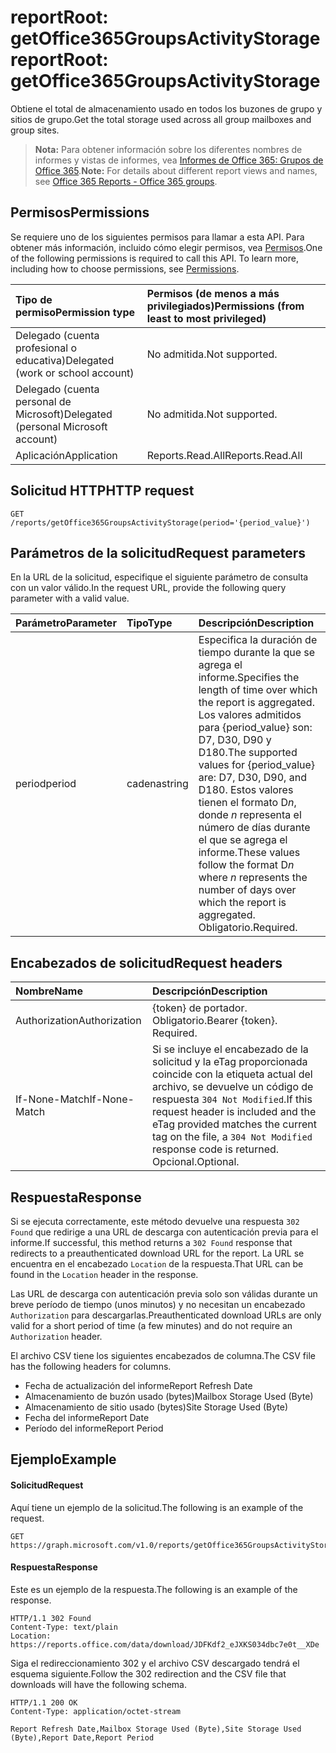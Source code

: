 # <a name="reportroot-getoffice365groupsactivitystorage"></a><span data-ttu-id="af4ec-101">reportRoot: getOffice365GroupsActivityStorage</span><span class="sxs-lookup"><span data-stu-id="af4ec-101">reportRoot: getOffice365GroupsActivityStorage</span></span>

<span data-ttu-id="af4ec-102">Obtiene el total de almacenamiento usado en todos los buzones de grupo y sitios de grupo.</span><span class="sxs-lookup"><span data-stu-id="af4ec-102">Get the total storage used across all group mailboxes and group sites.</span></span>

> <span data-ttu-id="af4ec-103">**Nota:** Para obtener información sobre los diferentes nombres de informes y vistas de informes, vea [Informes de Office 365: Grupos de Office 365](https://support.office.com/client/Office-365-groups-a27f1a99-3557-4f85-9560-a28e3d822a40).</span><span class="sxs-lookup"><span data-stu-id="af4ec-103">**Note:** For details about different report views and names, see [Office 365 Reports - Office 365 groups](https://support.office.com/client/Office-365-groups-a27f1a99-3557-4f85-9560-a28e3d822a40).</span></span>

## <a name="permissions"></a><span data-ttu-id="af4ec-104">Permisos</span><span class="sxs-lookup"><span data-stu-id="af4ec-104">Permissions</span></span>

<span data-ttu-id="af4ec-p101">Se requiere uno de los siguientes permisos para llamar a esta API. Para obtener más información, incluido cómo elegir permisos, vea [Permisos](../../../concepts/permissions_reference.md).</span><span class="sxs-lookup"><span data-stu-id="af4ec-p101">One of the following permissions is required to call this API. To learn more, including how to choose permissions, see [Permissions](../../../concepts/permissions_reference.md).</span></span>

| <span data-ttu-id="af4ec-107">Tipo de permiso</span><span class="sxs-lookup"><span data-stu-id="af4ec-107">Permission type</span></span>                        | <span data-ttu-id="af4ec-108">Permisos (de menos a más privilegiados)</span><span class="sxs-lookup"><span data-stu-id="af4ec-108">Permissions (from least to most privileged)</span></span> |
| :------------------------------------- | :--------------------------------------- |
| <span data-ttu-id="af4ec-109">Delegado (cuenta profesional o educativa)</span><span class="sxs-lookup"><span data-stu-id="af4ec-109">Delegated (work or school account)</span></span>     | <span data-ttu-id="af4ec-110">No admitida.</span><span class="sxs-lookup"><span data-stu-id="af4ec-110">Not supported.</span></span>                           |
| <span data-ttu-id="af4ec-111">Delegado (cuenta personal de Microsoft)</span><span class="sxs-lookup"><span data-stu-id="af4ec-111">Delegated (personal Microsoft account)</span></span> | <span data-ttu-id="af4ec-112">No admitida.</span><span class="sxs-lookup"><span data-stu-id="af4ec-112">Not supported.</span></span>                           |
| <span data-ttu-id="af4ec-113">Aplicación</span><span class="sxs-lookup"><span data-stu-id="af4ec-113">Application</span></span>                            | <span data-ttu-id="af4ec-114">Reports.Read.All</span><span class="sxs-lookup"><span data-stu-id="af4ec-114">Reports.Read.All</span></span>                         |

## <a name="http-request"></a><span data-ttu-id="af4ec-115">Solicitud HTTP</span><span class="sxs-lookup"><span data-stu-id="af4ec-115">HTTP request</span></span>

<!-- { "blockType": "ignored" } --> 

```http
GET /reports/getOffice365GroupsActivityStorage(period='{period_value}')
```

## <a name="request-parameters"></a><span data-ttu-id="af4ec-116">Parámetros de la solicitud</span><span class="sxs-lookup"><span data-stu-id="af4ec-116">Request parameters</span></span>

<span data-ttu-id="af4ec-117">En la URL de la solicitud, especifique el siguiente parámetro de consulta con un valor válido.</span><span class="sxs-lookup"><span data-stu-id="af4ec-117">In the request URL, provide the following query parameter with a valid value.</span></span>

| <span data-ttu-id="af4ec-118">Parámetro</span><span class="sxs-lookup"><span data-stu-id="af4ec-118">Parameter</span></span> | <span data-ttu-id="af4ec-119">Tipo</span><span class="sxs-lookup"><span data-stu-id="af4ec-119">Type</span></span>   | <span data-ttu-id="af4ec-120">Descripción</span><span class="sxs-lookup"><span data-stu-id="af4ec-120">Description</span></span>                              |
| :-------- | :----- | :--------------------------------------- |
| <span data-ttu-id="af4ec-121">period</span><span class="sxs-lookup"><span data-stu-id="af4ec-121">period</span></span>    | <span data-ttu-id="af4ec-122">cadena</span><span class="sxs-lookup"><span data-stu-id="af4ec-122">string</span></span> | <span data-ttu-id="af4ec-123">Especifica la duración de tiempo durante la que se agrega el informe.</span><span class="sxs-lookup"><span data-stu-id="af4ec-123">Specifies the length of time over which the report is aggregated.</span></span> <span data-ttu-id="af4ec-124">Los valores admitidos para {period_value} son: D7, D30, D90 y D180.</span><span class="sxs-lookup"><span data-stu-id="af4ec-124">The supported values for {period_value} are: D7, D30, D90, and D180.</span></span> <span data-ttu-id="af4ec-125">Estos valores tienen el formato D*n*, donde *n* representa el número de días durante el que se agrega el informe.</span><span class="sxs-lookup"><span data-stu-id="af4ec-125">These values follow the format D*n* where *n* represents the number of days over which the report is aggregated.</span></span> <span data-ttu-id="af4ec-126">Obligatorio.</span><span class="sxs-lookup"><span data-stu-id="af4ec-126">Required.</span></span> |

## <a name="request-headers"></a><span data-ttu-id="af4ec-127">Encabezados de solicitud</span><span class="sxs-lookup"><span data-stu-id="af4ec-127">Request headers</span></span>

| <span data-ttu-id="af4ec-128">Nombre</span><span class="sxs-lookup"><span data-stu-id="af4ec-128">Name</span></span>          | <span data-ttu-id="af4ec-129">Descripción</span><span class="sxs-lookup"><span data-stu-id="af4ec-129">Description</span></span>                              |
| :------------ | :--------------------------------------- |
| <span data-ttu-id="af4ec-130">Authorization</span><span class="sxs-lookup"><span data-stu-id="af4ec-130">Authorization</span></span> | <span data-ttu-id="af4ec-p103">{token} de portador. Obligatorio.</span><span class="sxs-lookup"><span data-stu-id="af4ec-p103">Bearer {token}. Required.</span></span>                |
| <span data-ttu-id="af4ec-133">If-None-Match</span><span class="sxs-lookup"><span data-stu-id="af4ec-133">If-None-Match</span></span> | <span data-ttu-id="af4ec-134">Si se incluye el encabezado de la solicitud y la eTag proporcionada coincide con la etiqueta actual del archivo, se devuelve un código de respuesta `304 Not Modified`.</span><span class="sxs-lookup"><span data-stu-id="af4ec-134">If this request header is included and the eTag provided matches the current tag on the file, a `304 Not Modified` response code is returned.</span></span> <span data-ttu-id="af4ec-135">Opcional.</span><span class="sxs-lookup"><span data-stu-id="af4ec-135">Optional.</span></span> |

## <a name="response"></a><span data-ttu-id="af4ec-136">Respuesta</span><span class="sxs-lookup"><span data-stu-id="af4ec-136">Response</span></span>

<span data-ttu-id="af4ec-137">Si se ejecuta correctamente, este método devuelve una respuesta `302 Found` que redirige a una URL de descarga con autenticación previa para el informe.</span><span class="sxs-lookup"><span data-stu-id="af4ec-137">If successful, this method returns a `302 Found` response that redirects to a preauthenticated download URL for the report.</span></span> <span data-ttu-id="af4ec-138">La URL se encuentra en el encabezado `Location` de la respuesta.</span><span class="sxs-lookup"><span data-stu-id="af4ec-138">That URL can be found in the `Location` header in the response.</span></span>

<span data-ttu-id="af4ec-139">Las URL de descarga con autenticación previa solo son válidas durante un breve período de tiempo (unos minutos) y no necesitan un encabezado `Authorization` para descargarlas.</span><span class="sxs-lookup"><span data-stu-id="af4ec-139">Preauthenticated download URLs are only valid for a short period of time (a few minutes) and do not require an `Authorization` header.</span></span>

<span data-ttu-id="af4ec-140">El archivo CSV tiene los siguientes encabezados de columna.</span><span class="sxs-lookup"><span data-stu-id="af4ec-140">The CSV file has the following headers for columns.</span></span>

- <span data-ttu-id="af4ec-141">Fecha de actualización del informe</span><span class="sxs-lookup"><span data-stu-id="af4ec-141">Report Refresh Date</span></span>
- <span data-ttu-id="af4ec-142">Almacenamiento de buzón usado (bytes)</span><span class="sxs-lookup"><span data-stu-id="af4ec-142">Mailbox Storage Used (Byte)</span></span>
- <span data-ttu-id="af4ec-143">Almacenamiento de sitio usado (bytes)</span><span class="sxs-lookup"><span data-stu-id="af4ec-143">Site Storage Used (Byte)</span></span>
- <span data-ttu-id="af4ec-144">Fecha del informe</span><span class="sxs-lookup"><span data-stu-id="af4ec-144">Report Date</span></span>
- <span data-ttu-id="af4ec-145">Período del informe</span><span class="sxs-lookup"><span data-stu-id="af4ec-145">Report Period</span></span>

## <a name="example"></a><span data-ttu-id="af4ec-146">Ejemplo</span><span class="sxs-lookup"><span data-stu-id="af4ec-146">Example</span></span>

#### <a name="request"></a><span data-ttu-id="af4ec-147">Solicitud</span><span class="sxs-lookup"><span data-stu-id="af4ec-147">Request</span></span>

<span data-ttu-id="af4ec-148">Aquí tiene un ejemplo de la solicitud.</span><span class="sxs-lookup"><span data-stu-id="af4ec-148">The following is an example of the request.</span></span>

<!-- {
  "blockType": "request",
  "name": "reportroot_getoffice365groupsactivitystorage"
}-->

```http
GET https://graph.microsoft.com/v1.0/reports/getOffice365GroupsActivityStorage(period='D7')
```

#### <a name="response"></a><span data-ttu-id="af4ec-149">Respuesta</span><span class="sxs-lookup"><span data-stu-id="af4ec-149">Response</span></span>

<span data-ttu-id="af4ec-150">Este es un ejemplo de la respuesta.</span><span class="sxs-lookup"><span data-stu-id="af4ec-150">The following is an example of the response.</span></span>

<!-- { "blockType": "ignored" } --> 

```http
HTTP/1.1 302 Found
Content-Type: text/plain
Location: https://reports.office.com/data/download/JDFKdf2_eJXKS034dbc7e0t__XDe
```

<span data-ttu-id="af4ec-151">Siga el redireccionamiento 302 y el archivo CSV descargado tendrá el esquema siguiente.</span><span class="sxs-lookup"><span data-stu-id="af4ec-151">Follow the 302 redirection and the CSV file that downloads will have the following schema.</span></span>

<!-- {
  "blockType": "response",
  "truncated": true,
  "@odata.type": "stream"
} -->

```http
HTTP/1.1 200 OK
Content-Type: application/octet-stream

Report Refresh Date,Mailbox Storage Used (Byte),Site Storage Used (Byte),Report Date,Report Period
```
